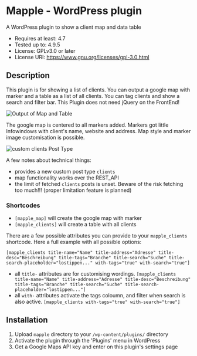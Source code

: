 # Mapple - WordPress plugin
A WordPress plugin to show a client map and data table

* Requires at least: 4.7
* Tested up to: 4.9.5
* License: GPLv3.0 or later
* License URI: https://www.gnu.org/licenses/gpl-3.0.html

## Description

This plugin is for showing a list of clients. 
You can output a google map with marker and a table as a list of all clients.
You can tag clients and show a search and filter bar.
This Plugin does not need jQuery on the FrontEnd!

![Output of Map and Table](/../screenshots/screenshots/fe-output.jpg?raw=true "Output of Map and Table on the Front End")

The google map is centered to all markers added. Markers got little Infowindows with client's name, website and address.
Map style and marker image customisation is possible.

![custom clients Post Type](/../screenshots/screenshots/be-post.jpg?raw=true "New custom clients Post Type with address autocompletion")

A few notes about technical things:

*   provides a new custom post type `clients`
*   map functionality works over the REST_API
*   the limit of fetched `clients` posts is unset. Beware of the risk fetching too much!!! (proper limitation feature is planned)

### Shortcodes

* `[mapple_map]` will create the google map with marker
* `[mapple_clients]` will create a table with all clients

There are a few possible attributes you can provide to your `mapple_clients` shortcode.
Here a full example with all possible options:

`[mapple_clients title-name="Name" title-address="Adresse" title-desc="Beschreibung" title-tags="Branche" title-search="Suche" title-search-placeholder="lostippen..." with-tags="true" with-search="true"]`
* all `title-` attributes are for customising wordings.
`[mapple_clients title-name="Name" title-address="Adresse" title-desc="Beschreibung" title-tags="Branche" title-search="Suche" title-search-placeholder="lostippen..."]`
* all `with-` attributes activate the tags coloumn, and filter when search is also active.
`[mapple_clients with-tags="true" with-search="true"]`

## Installation

1. Upload `mapple` directory to your `/wp-content/plugins/` directory
2. Activate the plugin through the 'Plugins' menu in WordPress
3. Get a Google Maps API key and enter on this plugin's settings page
